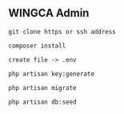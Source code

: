 ## WINGCA Admin 

`git clone https or ssh address`

`composer install`

`create file -> .env`

`php artisan key:generate`

`php artisan migrate`

`php artisan db:seed`
